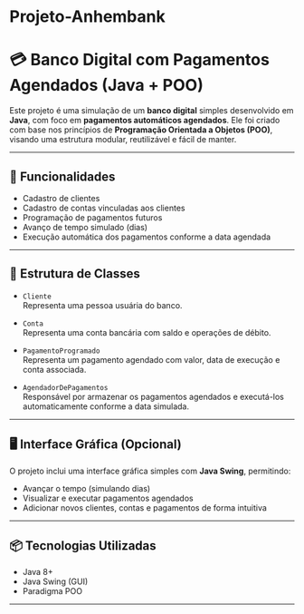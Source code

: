 # Projeto-Anhembank

# 💳 Banco Digital com Pagamentos Agendados (Java + POO)

Este projeto é uma simulação de um **banco digital** simples desenvolvido em **Java**, com foco em **pagamentos automáticos agendados**. Ele foi criado com base nos princípios de **Programação Orientada a Objetos (POO)**, visando uma estrutura modular, reutilizável e fácil de manter.

---

## 🚀 Funcionalidades

- Cadastro de clientes
- Cadastro de contas vinculadas aos clientes
- Programação de pagamentos futuros
- Avanço de tempo simulado (dias)
- Execução automática dos pagamentos conforme a data agendada

---

## 🧱 Estrutura de Classes

- `Cliente`  
  Representa uma pessoa usuária do banco.

- `Conta`  
  Representa uma conta bancária com saldo e operações de débito.

- `PagamentoProgramado`  
  Representa um pagamento agendado com valor, data de execução e conta associada.

- `AgendadorDePagamentos`  
  Responsável por armazenar os pagamentos agendados e executá-los automaticamente conforme a data simulada.

---

## 🖥️ Interface Gráfica (Opcional)

O projeto inclui uma interface gráfica simples com **Java Swing**, permitindo:
- Avançar o tempo (simulando dias)
- Visualizar e executar pagamentos agendados
- Adicionar novos clientes, contas e pagamentos de forma intuitiva

---

## 📦 Tecnologias Utilizadas

- Java 8+
- Java Swing (GUI)
- Paradigma POO

---
